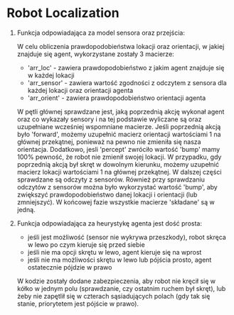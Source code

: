 # Robot Localization
1. Funkcja odpowiadająca za model sensora oraz przejścia:

	W celu obliczenia prawdopodobieństwa lokacji oraz orientacji, w jakiej znajduje się agent, wykorzystane zostały 3 macierze:
	- 'arr_loc' - zawiera prawdopodobieństwo z jakim agent znajduje się w każdej lokacji
	- 'arr_sensor' - zawiera wartość zgodności z odczytem z sensora dla każdej lokacji oraz orientacji agenta 
	- 'arr_orient' - zawiera prawdopodobieństwo orientacji agenta

    W pętli głównej sprawdzane jest, jaką poprzednią akcję wykonał agent oraz co wykazały sensory i na tej podstawie wyliczane są oraz uzupełniane wcześniej wspomniane macierze. Jeśli poprzednią akcją było 'forward', możemy uzupełnić macierz orientacji wartościami 1 na głównej przekątnej, ponieważ na pewno nie zmieniła się nasza orientacja. Dodatkowo, jesli 'percept' zwróciło wartość 'bump' mamy 100% pewność, że robot nie zmienił swojej lokacji. W przypadku, gdy poprzednią akcją był skręt w dowolnym kierunku, możemy uzupełnić macierz lokacji wartościami 1 na głównej przekątnej. W dalszej części sprawdzane są odczyty z sensorów. Również przy sprawdzaniu odczytów z sensorów można było wykorzystać wartość 'bump', aby zwiększyć prawdopodobieństwo danej lokacji i orientacji (lub zmniejszyć). W końcowej fazie wszystkie macierze 'składane' są w jedną.


2. Funkcja odpowiadająca za heurystykę agenta jest dość prosta:  

	- jeśli jest możliwość (sensor nie wykrywa przeszkody), robot skręca w lewo po czym kieruje się przed siebie
	- jeśli nie ma opcji skrętu w lewo, agent kieruje się na wprost
	- jeśli nie ma możliwości skrętu w lewo lub pójścia prosto, agent ostatecznie pójdzie w prawo

    W kodzie zostały dodane zabezpieczenia, aby robot nie kręcił się w kółko w jednym polu (sprawdzanie, czy ostatnim ruchem był skręt), lub żeby nie zapętlił się w czterach sąsiadujących polach (gdy tak się stanie, priorytetem jest pójście w prawo).
